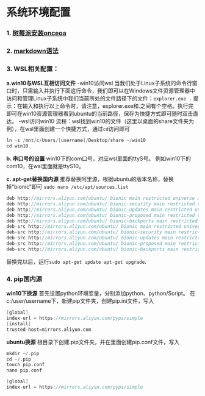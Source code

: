 # 系统环境配置


###  1. [树莓派安装onceoa]( http://onceoa.com/wiki/view/onceoa_download/rpi-install)

### 2. [markdown语法](https://ask.csdn.net/pages/markdown)


### 3. WSL相关配置：

**a.win10与WSL互相访问文件**
-win10访问wsl
当我们处于Linux子系统的命令行窗口时，只需输入并执行下面这行命令，我们即可以在Windows文件资源管理器中访问和管理Linux子系统中我们当前所处的文件路径下的文件：`explorer.exe .`
提示：在输入和执行以上命令时，请注意，explorer.exe和.之间有个空格。执行完即可在win10资源管理器看到ubuntu的当前路径，保存为快捷方式即可随时双击直达。
-wsl访问win10
流程：wsl找到win10的文件（这里以桌面的share文件夹为例），在wsl里面创建一个快捷方式，通过`cd`访问即可

```c
ln -s /mnt/c/Users/[username]/Desktop/share ~/win10
cd win10
```

**b. 串口号的设置**
win10下的com口号，对应wsl里面的ttyS号。
例如win10下的com10，在wsl里面就是ttyS10。

**c. apt-get替换国内源**
推荐替换阿里源，根据ubuntu的版本名称，替换掉“bionic”即可
`sudo nano /etc/apt/sources.list`

```c
deb http://mirrors.aliyun.com/ubuntu/ bionic main restricted universe multiverse
deb http://mirrors.aliyun.com/ubuntu/ bionic-security main restricted universe multiverse
deb http://mirrors.aliyun.com/ubuntu/ bionic-updates main restricted universe multiverse
deb http://mirrors.aliyun.com/ubuntu/ bionic-proposed main restricted universe multiverse
deb http://mirrors.aliyun.com/ubuntu/ bionic-backports main restricted universe multiverse
deb-src http://mirrors.aliyun.com/ubuntu/ bionic main restricted universe multiverse
deb-src http://mirrors.aliyun.com/ubuntu/ bionic-security main restricted universe multiverse
deb-src http://mirrors.aliyun.com/ubuntu/ bionic-updates main restricted universe multiverse
deb-src http://mirrors.aliyun.com/ubuntu/ bionic-proposed main restricted universe multiverse
deb-src http://mirrors.aliyun.com/ubuntu/ bionic-backports main restricted universe multiverse
```
替换完以后，运行`sudo apt-get update apt-get upgrade`.

###  4. pip国内源
**win10下换源**
首先设置python环境变量，分别添加python、python/Script。
在c:/user/username下，新建pip文件夹，创建pip.ini文件，写入
```c
[global]
index-url = https://mirrors.aliyun.com/pypi/simple
[install]
trusted-host=mirrors.aliyun.com
```
**ubuntu换源**
根目录下创建.pip文件夹，并在里面创建pip.conf文件，写入
```c
mkdir ~/.pip
cd ~/.pip
touch pip.conf
nano pip.conf

[global]
index-url = https://mirrors.aliyun.com/pypi/simple
```
